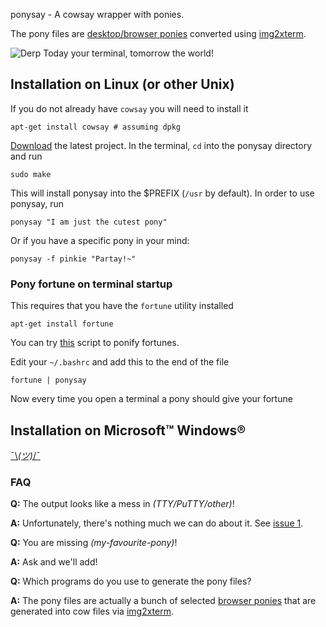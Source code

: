 ponysay - A cowsay wrapper with ponies.

The pony files are [desktop/browser ponies](http://web.student.tuwien.ac.at/~e0427417/browser-ponies/ponies.html) converted using [img2xterm](https://github.com/rossy2401/img2xterm).

![Derp](http://i.imgur.com/xOJbE.png)
Today your terminal, tomorrow the world!

Installation on Linux (or other Unix)
-------------------------------------

If you do not already have `cowsay` you will need to install it

    apt-get install cowsay # assuming dpkg

[Download](https://github.com/erkin/ponysay/downloads) the latest project. In the terminal, `cd` into the ponysay directory and run
  
    sudo make

This will install ponysay into the $PREFIX (`/usr` by default). In order to use ponysay, run

    ponysay "I am just the cutest pony"
    
Or if you have a specific pony in your mind:

    ponysay -f pinkie "Partay!~"

### Pony fortune on terminal startup 

This requires that you have the `fortune` utility installed

    apt-get install fortune
    
You can try [this](http://www.reddit.com/r/mylittlelinux/comments/srixi/using_ponysay_with_a_ponified_fortune_warning/) script to ponify fortunes.
  
Edit your `~/.bashrc` and add this to the end of the file

    fortune | ponysay

Now every time you open a terminal a pony should give your fortune

Installation on Microsoft™ Windows®
-----------------------------------
[¯\\_(ツ)_/¯](http://i.imgur.com/2nP5N.png)

### FAQ

__Q:__ The output looks like a mess in _(TTY/PuTTY/other)_!

__A:__ Unfortunately, there's nothing much we can do about it. See [issue 1](https://github.com/erkin/ponysay/issues/1).

__Q:__ You are missing _(my-favourite-pony)_!

__A:__ Ask and we'll add!

__Q:__ Which programs do you use to generate the pony files?

__A:__ The pony files are actually a bunch of selected [browser ponies](http://web.student.tuwien.ac.at/~e0427417/browser-ponies/ponies.html) that are generated into cow files via [img2xterm](https://github.com/rossy2401/img2xterm).
